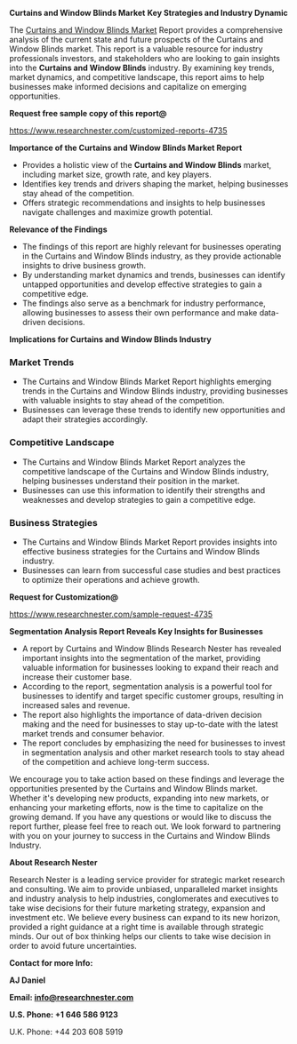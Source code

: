 ﻿<a name="_hlk168570615"></a><a name="_hlk168498031"></a>**Curtains and Window Blinds Market** **Key Strategies and Industry Dynamic**

The [Curtains and Window Blinds Market](https://www.researchnester.com/reports/curtains-and-window-blinds-market/4735) Report provides a comprehensive analysis of the current state and future prospects of the Curtains and Window Blinds market. This report is a valuable resource for industry professionals investors, and stakeholders who are looking to gain insights into the **Curtains and Window Blinds** industry. By examining key trends, market dynamics, and competitive landscape, this report aims to help businesses make informed decisions and capitalize on emerging opportunities.

**Request free sample copy of this report@**

<https://www.researchnester.com/customized-reports-4735> 

**Importance of the Curtains and Window Blinds Market Report**

- Provides a holistic view of the **Curtains and Window Blinds** market, including market size, growth rate, and key players.
- Identifies key trends and drivers shaping the market, helping businesses stay ahead of the competition.
- Offers strategic recommendations and insights to help businesses navigate challenges and maximize growth potential.

**Relevance of the Findings**

- The findings of this report are highly relevant for businesses operating in the Curtains and Window Blinds industry, as they provide actionable insights to drive business growth.
- By understanding market dynamics and trends, businesses can identify untapped opportunities and develop effective strategies to gain a competitive edge.
- The findings also serve as a benchmark for industry performance, allowing businesses to assess their own performance and make data-driven decisions.

**Implications for Curtains and Window Blinds Industry**
### **Market Trends**
- The Curtains and Window Blinds Market Report highlights emerging trends in the Curtains and Window Blinds industry, providing businesses with valuable insights to stay ahead of the competition.
- Businesses can leverage these trends to identify new opportunities and adapt their strategies accordingly.
### **Competitive Landscape**
- The Curtains and Window Blinds Market Report analyzes the competitive landscape of the Curtains and Window Blinds industry, helping businesses understand their position in the market.
- Businesses can use this information to identify their strengths and weaknesses and develop strategies to gain a competitive edge.
### **Business Strategies**
- The Curtains and Window Blinds Market Report provides insights into effective business strategies for the Curtains and Window Blinds industry.
- Businesses can learn from successful case studies and best practices to optimize their operations and achieve growth.

**Request for Customization@**

<https://www.researchnester.com/sample-request-4735> 

**Segmentation Analysis Report Reveals Key Insights for Businesses**

- A report by Curtains and Window Blinds Research Nester has revealed important insights into the segmentation of the market, providing valuable information for businesses looking to expand their reach and increase their customer base.
- According to the report, segmentation analysis is a powerful tool for businesses to identify and target specific customer groups, resulting in increased sales and revenue.
- The report also highlights the importance of data-driven decision making and the need for businesses to stay up-to-date with the latest market trends and consumer behavior.
- The report concludes by emphasizing the need for businesses to invest in segmentation analysis and other market research tools to stay ahead of the competition and achieve long-term success.

We encourage you to take action based on these findings and leverage the opportunities presented by the Curtains and Window Blinds market. Whether it's developing new products, expanding into new markets, or enhancing your marketing efforts, now is the time to capitalize on the growing demand. If you have any questions or would like to discuss the report further, please feel free to reach out. We look forward to partnering with you on your journey to success in the Curtains and Window Blinds Industry.

**About Research Nester**

Research Nester is a leading service provider for strategic market research and consulting. We aim to provide unbiased, unparalleled market insights and industry analysis to help industries, conglomerates and executives to take wise decisions for their future marketing strategy, expansion and investment etc. We believe every business can expand to its new horizon, provided a right guidance at a right time is available through strategic minds. Our out of box thinking helps our clients to take wise decision in order to avoid future uncertainties.

**Contact for more Info:**

**AJ Daniel**

**Email: info@researchnester.com**

**U.S. Phone: +1 646 586 9123**

U.K. Phone: +44 203 608 5919



